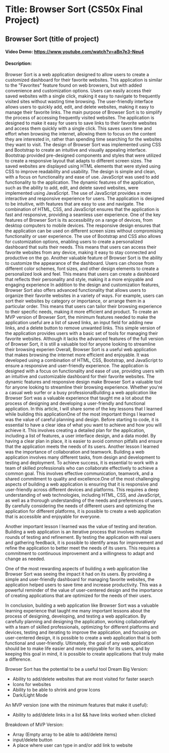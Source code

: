 # Title: Browser Sort (CS50x Final Project)

## Browser Sort (title of project)

#### Video Demo:  https://www.youtube.com/watch?v=aBn7e3-Neu4

#### Description:   
  Browser Sort is a web application designed to allow users to create a customized dashboard for their favorite websites. This application is similar to the "Favorites" feature found on web browsers, but with added convenience and customization options. Users can easily access their saved websites with a single click, making it easy to navigate to frequently visited sites without wasting time browsing. The user-friendly interface allows users to quickly add, edit, and delete websites, making it easy to manage their favorite links. The main purpose of Browser Sort is to simplify the process of accessing frequently visited websites. The application is designed to make it easy for users to save links to their favorite websites and access them quickly with a single click. This saves users time and effort when browsing the internet, allowing them to focus on the content they are interested in, rather than spending time searching for the websites they want to visit. The design of Browser Sort was implemented using CSS and Bootstrap to create an intuitive and visually appealing interface. Bootstrap provided pre-designed components and styles that were utilized to create a responsive layout that adapts to different screen sizes. The saved websites are displayed using HTML elements that were styled using CSS to improve readability and usability. The design is simple and clean, with a focus on functionality and ease of use. JavaScript was used to add functionality to the application. The dynamic features of the application, such as the ability to add, edit, and delete saved websites, were implemented using JavaScript. The use of JavaScript provides a more interactive and responsive experience for users. The application is designed to be intuitive, with features that are easy to use and navigate. The combination of HTML, CSS, and JavaScript ensures that the application is fast and responsive, providing a seamless user experience. One of the key features of Browser Sort is its accessibility on a range of devices, from desktop computers to mobile devices. The responsive design ensures that the application can be used on different screen sizes without compromising functionality or user experience. The use of Bootstrap and CSS also allows for customization options, enabling users to create a personalized dashboard that suits their needs. This means that users can access their favorite websites from any device, making it easy to stay connected and productive on the go. Another valuable feature of Browser Sort is the ability to customize the appearance of the dashboard. Users can choose from different color schemes, font sizes, and other design elements to create a personalized look and feel. This means that users can create a dashboard that reflects their personality and style, making it a more enjoyable and engaging experience In addition to the design and customization features, Browser Sort also offers advanced functionality that allows users to organize their favorite websites in a variety of ways. For example, users can sort their websites by category or importance, or arrange them in a particular order. This means that users can tailor their browsing experience to their specific needs, making it more efficient and product. To create an MVP version of Browser Sort, the minimum features needed to make the application useful are a list of saved links, an input field for adding new links, and a delete button to remove unwanted links. This simple version of the application provides users with a basic set of tools for managing their favorite websites. Although it lacks the advanced features of the full version of Browser Sort, it is still a valuable tool for anyone looking to streamline their browsing experien Overall, Browser Sort is a useful web application that makes browsing the internet more efficient and enjoyable. It was developed using a combination of HTML, CSS, Bootstrap, and JavaScript to ensure a responsive and user-friendly experience. The application is designed with a focus on functionality and ease of use, providing users with an intuitive and customizable dashboard for their favorite websites. The dynamic features and responsive design make Browser Sort a valuable tool for anyone looking to streamline their browsing experience. Whether you're a casual web surfer or a busy professionalBuilding a web application like Browser Sort was a valuable experience that taught me a lot about the process of designing and developing a user-friendly and functional application. In this article, I will share some of the key lessons that I learned while building this applicationOne of the most important things I learned was the value of careful planning and design. Before starting to code, it is essential to have a clear idea of what you want to achieve and how you will achieve it. This involves creating a detailed plan for the application, including a list of features, a user interface design, and a data model. By having a clear plan in place, it is easier to avoid common pitfalls and ensure that the application meets the needs of its users. Another lesson I learned was the importance of collaboration and teamwork. Building a web application involves many different tasks, from design and development to testing and deployment. To achieve success, it is essential to work with a team of skilled professionals who can collaborate effectively to achieve a common goal. This involves effective communication, teamwork, and a shared commitment to quality and excellence.One of the most challenging aspects of building a web application is ensuring that it is responsive and user-friendly across different devices and platforms. This requires a deep understanding of web technologies, including HTML, CSS, and JavaScript, as well as a thorough understanding of the needs and preferences of users. By carefully considering the needs of different users and optimizing the application for different platforms, it is possible to create a web application that is accessible and enjoyable for everyone.

Another important lesson I learned was the value of testing and iteration. Building a web application is an iterative process that involves multiple rounds of testing and refinement. By testing the application with real users and gathering feedback, it is possible to identify areas for improvement and refine the application to better meet the needs of its users. This requires a commitment to continuous improvement and a willingness to adapt and change as needed.

One of the most rewarding aspects of building a web application like Browser Sort was seeing the impact it had on its users. By providing a simple and user-friendly dashboard for managing favorite websites, the application helped users to save time and increase productivity. This was a powerful reminder of the value of user-centered design and the importance of creating applications that are optimized for the needs of their users.

In conclusion, building a web application like Browser Sort was a valuable learning experience that taught me many important lessons about the process of designing, developing, and testing a web application. By carefully planning and designing the application, working collaboratively with a team of skilled professionals, optimizing for different platforms and devices, testing and iterating to improve the application, and focusing on user-centered design, it is possible to create a web application that is both functional and user-friendly. Ultimately, the goal of any web application should be to make life easier and more enjoyable for its users, and by keeping this goal in mind, it is possible to create applications that truly make a difference.

Browser Sort has the potential to be a useful tool
Dream Big Version:

- Ability to add/delete websites that are most visited for faster search
- Icons for websites 
- Ability to be able to shrink and grow Icons
- Dark/Light Mode


An MVP version (one with the minimum features that make it useful): 

- Ability to add/delete links in a list && have links worked when clicked

Breakdown of MVP Version:

- Array (Empty array to be able to add/delete items)
- input/delete button
- A place where user can type in and/or add link to website 



